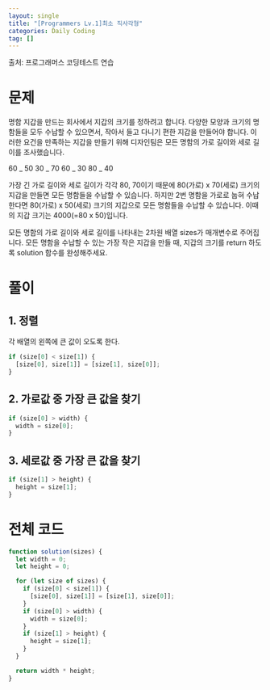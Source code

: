 ```yaml
---
layout: single
title: "[Programmers Lv.1]최소 직사각형"
categories: Daily Coding
tag: []
---
```


출처: 프로그래머스 코딩테스트 연습

# 문제

명함 지갑을 만드는 회사에서 지갑의 크기를 정하려고 합니다. 다양한 모양과 크기의 명함들을 모두 수납할 수 있으면서, 작아서 들고 다니기 편한 지갑을 만들어야 합니다. 이러한 요건을 만족하는 지갑을 만들기 위해 디자인팀은 모든 명함의 가로 길이와 세로 길이를 조사했습니다.

60 _ 50
30 _ 70
60 _ 30
80 _ 40

가장 긴 가로 길이와 세로 길이가 각각 80, 70이기 때문에 80(가로) x 70(세로) 크기의 지갑을 만들면 모든 명함들을 수납할 수 있습니다. 하지만 2번 명함을 가로로 눕혀 수납한다면 80(가로) x 50(세로) 크기의 지갑으로 모든 명함들을 수납할 수 있습니다. 이때의 지갑 크기는 4000(=80 x 50)입니다.

모든 명함의 가로 길이와 세로 길이를 나타내는 2차원 배열 sizes가 매개변수로 주어집니다. 모든 명함을 수납할 수 있는 가장 작은 지갑을 만들 때, 지갑의 크기를 return 하도록 solution 함수를 완성해주세요.

# 풀이

## 1. 정렬

각 배열의 왼쪽에 큰 값이 오도록 한다.

```javascript
if (size[0] < size[1]) {
  [size[0], size[1]] = [size[1], size[0]];
}
```

## 2. 가로값 중 가장 큰 값을 찾기

```javascript
if (size[0] > width) {
  width = size[0];
}
```

## 3. 세로값 중 가장 큰 값을 찾기

```javascript
if (size[1] > height) {
  height = size[1];
}
```

# 전체 코드

```javascript
function solution(sizes) {
  let width = 0;
  let height = 0;

  for (let size of sizes) {
    if (size[0] < size[1]) {
      [size[0], size[1]] = [size[1], size[0]];
    }
    if (size[0] > width) {
      width = size[0];
    }
    if (size[1] > height) {
      height = size[1];
    }
  }

  return width * height;
}
```
